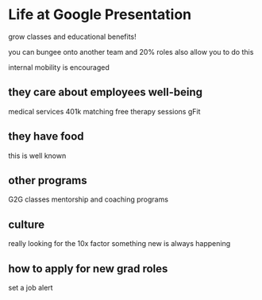 # Life at Google Presentation 

grow classes and educational benefits! 

you can bungee onto another team and 20% roles also allow you to do this 

internal mobility is encouraged 

## they care about employees well-being
medical services
401k matching
free therapy sessions 
gFit 

## they have food
this is well known 

## other programs
G2G classes
mentorship and coaching programs

## culture
really looking for the 10x factor 
something new is always happening 

## how to apply for new grad roles
set a job alert 
